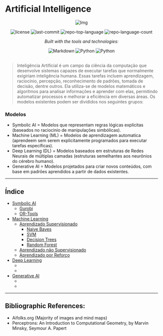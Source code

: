 # Artificial Intelligence

<div align="center">

![Img](https://github.com/user-attachments/assets/5b4e233c-9d83-4c10-93ac-94d066669d28)

<!-- BADGES -->
<img src="https://img.shields.io/github/license/HenrySchall/Artificial_Intelligence?style=flat&logo=opensourceinitiative&logoColor=white&color=0080ff" alt="license">
<img src="https://img.shields.io/github/last-commit/HenrySchall/Artificial_Intelligence?style=flat&logo=git&logoColor=white&color=0080ff" alt="last-commit">
<img src="https://img.shields.io/github/languages/top/HenrySchall/Artificial_Intelligence?style=flat&color=0080ff" alt="repo-top-language">
<img src="https://img.shields.io/github/languages/count/HenrySchall/Artificial_Intelligence?style=flat&color=0080ff" alt="repo-language-count">

<em>Built with the tools and technologies:</em>

<img src="https://img.shields.io/badge/Markdown-000000.svg?style=flat&logo=Markdown&logoColor=white" alt="Markdown">
<img src="https://img.shields.io/badge/Python-3776AB.svg?style=flat&logo=Python&logoColor=white" alt="Python">
<img src="https://img.shields.io/badge/Jupyter%20Notebook-F37626?style?style=flat&logo=jupyter&logoColor=white" alt="Python">

</div>
<br>

> Inteligência Artificial é um campo da ciência da computação que desenvolve sistemas capazes de executar tarefas que normalmente exigiriam inteligência humana. Essas tarefas incluem aprendizagem, raciocínio, percepção, reconhecimento de padrões, tomada de decisão, dentre outros. Ela utiliza-se de modelos matemáticos e algoritmos para analisar informações e aprender com elas, permitindo automatizar processos e melhorar a eficiência em diversas áreas. Os modelos existentes podem ser divididos nos seguintes grupos:

### Modelos

* Symbolic AI = Modelos que representam regras lógicas explícitas (baseados no raciocinio de manipulações simbólicas).
* Machine Learning (ML) = Modelos de aprendizagem automatica (aprendeem sem serem explicitamente programados para executar tarefas específicas).
* Deep Learning (DL) = Modelos baseados em estruturas de Redes Neurais de múltiplas camadas (estruturas semelhantes aos neurônios do cérebro humano).
* Generative AI = Modelos projetados para criar novos conteúdos, com base em padrões aprendidos a partir de dados existentes.

---
## Índice

- [Symbolic AI](https://github.com/HenrySchall/Artificial_Intelligence/tree/main/Symbolic%20AI)
    - [Gurobi]()
    - [OR-Tools]()
- [Machine Learning](https://github.com/HenrySchall/Artificial_Intelligence/tree/main/Machine%20Learning)
    - [Aprendizado Supervisionado]()
         - [Naive Bayes]()
         - [SVM]()
         - [Decision Trees]()
         - [Random Forest]()
    - [Aprendizado não Supervisionado]()
    - [Aprendizado por Reforço]()
- [Deep Learning](https://github.com/HenrySchall/Artificial_Intelligence/tree/main/Deep%20Learning)
    - []()
    - []()
- [Generative AI](https://github.com/HenrySchall/Artificial_Intelligence/tree/main/Level%203%20-%20GenAI)
    - []()
    - []()

---
## Bibliographic References:
- Aifolks.org (Majority of images and mind maps)
- Perceptrons: An Introduction to Computational Geometry, by Marvin Minsky, Seymour A. Papert
